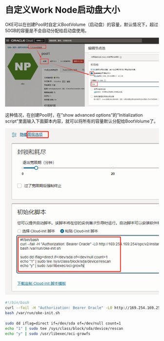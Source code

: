 # 自定义Work Node启动盘大小

OKE可以在创建Pool时自定义BootVolume（启动盘）的容量，默认情况下，超过50GB的容量是不会自动分配给启动盘使用。

![Untitled](Untitled%205.png)

这种情况，在创建Pool时，在”show advanced options”的”Initialization
script”里面输入下面脚本内容，就可以将所有的容量默认分配给BootVolume了。

![Untitled](Untitled%206.png)

```bash
#!/bin/bash
curl --fail -H "Authorization: Bearer Oracle" -L0 http://169.254.169.254/opc/v2/instance/metadata/oke_init_script | base64 --decode >/var/run/oke-init.sh
bash /var/run/oke-init.sh

sudo dd iflag=direct if=/dev/sda of=/dev/null count=1
echo "1" | sudo tee /sys/class/block/sda/device/rescan
echo "y" | sudo /usr/libexec/oci-growfs
```